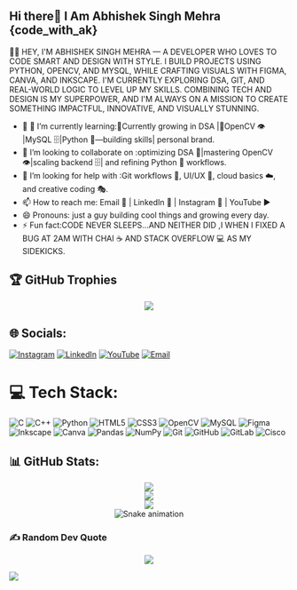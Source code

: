 ## Hi there👋 I Am Abhishek Singh Mehra {code_with_ak}

<!--
**Abhishek-Singh-mehra/Abhishek-Singh-mehra** is a ✨ _special_ ✨ repository because its `README.md` (this file) appears on your GitHub profile.-->
👨‍💻 HEY, I'M ABHISHEK SINGH MEHRA — A DEVELOPER WHO LOVES TO CODE SMART AND DESIGN WITH STYLE. I BUILD PROJECTS USING PYTHON, OPENCV, AND MYSQL, WHILE CRAFTING VISUALS WITH FIGMA, CANVA, AND INKSCAPE. I'M CURRENTLY EXPLORING DSA, GIT, AND REAL-WORLD LOGIC TO LEVEL UP MY SKILLS. COMBINING TECH AND DESIGN IS MY SUPERPOWER, AND I'M ALWAYS ON A MISSION TO CREATE SOMETHING IMPACTFUL, INNOVATIVE, AND VISUALLY STUNNING.
 
- 🌱 🔭 I’m currently learning:🚀Currently growing in DSA |🧠OpenCV 👁️ |MySQL 🗄️|Python 🐍—building skills| personal brand.
- 👯 I’m looking to collaborate on :optimizing DSA 🧠|mastering OpenCV 👁️|scaling backend 🗄️| and refining Python 🐍 workflows.
- 🤔 I’m looking for help with :Git workflows 🔧, UI/UX 🎨, cloud basics ☁️, and creative coding 🎭.
- 📫 How to reach me: Email 📧 | LinkedIn 🔗 | Instagram 📸 | YouTube ▶️
- 😄 Pronouns: just a guy building cool things and growing every day.
- ⚡ Fun fact:CODE NEVER SLEEPS...AND NEITHER DID ,I WHEN I FIXED A BUG AT 2AM WITH CHAI ☕ AND STACK OVERFLOW 💻 AS MY SIDEKICKS.

## 🏆 GitHub Trophies

<div align="center">

  <img src="https://github-profile-trophy.vercel.app/?username=Abhishek-Singh-mehra&theme=radical&no-frame=false&no-bg=false&margin-w=4" />
</div>

## 🌐 Socials:
[![Instagram](https://img.shields.io/badge/Instagram-%23E4405F.svg?logo=Instagram&logoColor=white)](https://instagram.com/_mehra18_)  [![LinkedIn](https://img.shields.io/badge/LinkedIn-%230077B5.svg?logo=linkedin&logoColor=white)](https://linkedin.com/in/abhishek-singh-mehra-)  [![YouTube](https://img.shields.io/badge/YouTube-%23FF0000.svg?logo=YouTube&logoColor=white)](https://www.youtube.com/@abhishekmehra246)  [![Email](https://img.shields.io/badge/Email-D14836?logo=gmail&logoColor=white)](mailto:12345abhishekmehra@gmail.com)


# 💻 Tech Stack:
![C](https://img.shields.io/badge/c-%2300599C.svg?style=for-the-badge&logo=c&logoColor=white) ![C++](https://img.shields.io/badge/c++-%2300599C.svg?style=for-the-badge&logo=c%2B%2B&logoColor=white) ![Python](https://img.shields.io/badge/python-3670A0?style=for-the-badge&logo=python&logoColor=ffdd54) ![HTML5](https://img.shields.io/badge/html5-%23E34F26.svg?style=for-the-badge&logo=html5&logoColor=white) ![CSS3](https://img.shields.io/badge/css3-%231572B6.svg?style=for-the-badge&logo=css3&logoColor=white) ![OpenCV](https://img.shields.io/badge/opencv-%23white.svg?style=for-the-badge&logo=opencv&logoColor=white) ![MySQL](https://img.shields.io/badge/mysql-4479A1.svg?style=for-the-badge&logo=mysql&logoColor=white) ![Figma](https://img.shields.io/badge/figma-%23F24E1E.svg?style=for-the-badge&logo=figma&logoColor=white) ![Inkscape](https://img.shields.io/badge/Inkscape-e0e0e0?style=for-the-badge&logo=inkscape&logoColor=080A13) ![Canva](https://img.shields.io/badge/Canva-%2300C4CC.svg?style=for-the-badge&logo=Canva&logoColor=white) ![Pandas](https://img.shields.io/badge/pandas-%23150458.svg?style=for-the-badge&logo=pandas&logoColor=white) ![NumPy](https://img.shields.io/badge/numpy-%23013243.svg?style=for-the-badge&logo=numpy&logoColor=white) ![Git](https://img.shields.io/badge/git-%23F05033.svg?style=for-the-badge&logo=git&logoColor=white) ![GitHub](https://img.shields.io/badge/github-%23121011.svg?style=for-the-badge&logo=github&logoColor=white) ![GitLab](https://img.shields.io/badge/gitlab-%23181717.svg?style=for-the-badge&logo=gitlab&logoColor=white) ![Cisco](https://img.shields.io/badge/cisco-%23049fd9.svg?style=for-the-badge&logo=cisco&logoColor=black)
## 📊 GitHub Stats:

<div align="center">

  <img src="https://github-readme-stats.vercel.app/api?username=Abhishek-Singh-mehra&theme=dark&hide_border=false&include_all_commits=true&count_private=false" />
  <br/>
  <img src="https://nirzak-streak-stats.vercel.app/?user=Abhishek-Singh-mehra&theme=dark&hide_border=false" />
  <br/>
  <img src="https://github-readme-stats.vercel.app/api/top-langs/?username=Abhishek-Singh-mehra&theme=dark&hide_border=false&include_all_commits=true&count_private=false&layout=compact" />

</div>

<!-- Snake Game Repo View -->

<div align="center">
  <img src="https://profile-readme-generator.com/assets/snake.svg" alt="Snake animation" />
</div>



### ✍️ Random Dev Quote

<div align="center">

  <img src="https://quotes-github-readme.vercel.app/api?type=horizontal&theme=radical" />

</div>






[![](https://visitcount.itsvg.in/api?id=Abhishek-Singh-mehra&icon=2&color=0)](https://visitcount.itsvg.in)

<!-- Proudly created with GPRM ( https://gprm.itsvg.in ) -->
